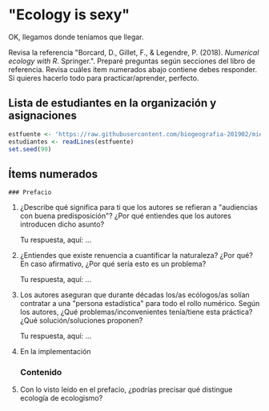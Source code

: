 
<!-- Este .md fue generado a partir del .Rmd homónimo. Edítese el .Rmd -->
"Ecology is sexy"
=================

OK, llegamos donde teníamos que llegar.

Revisa la referencia "Borcard, D., Gillet, F., & Legendre, P. (2018). *Numerical ecology with R*. Springer.". Preparé preguntas según secciones del libro de referencia. Revisa cuáles ítem numerados abajo contiene debes responder. Si quieres hacerlo todo para practicar/aprender, perfecto.

Lista de estudiantes en la organización y asignaciones
------------------------------------------------------

``` r
estfuente <- 'https://raw.githubusercontent.com/biogeografia-201902/miembros-y-colaboradores/master/suscripciones_github.txt'
estudiantes <- readLines(estfuente)
set.seed(99)
```

Ítems numerados
---------------

    ### Prefacio

1.  ¿Describe qué significa para ti que los autores se refieran a "audiencias con buena predisposición"? ¿Por qué entiendes que los autores introducen dicho asunto?

    Tu respuesta, aquí: ...

2.  ¿Entiendes que existe renuencia a cuantificar la naturaleza? ¿Por qué? En caso afirmativo, ¿Por qué sería esto es un problema?

    Tu respuesta, aquí: ...

3.  Los autores aseguran que durante décadas los/as ecólogos/as solían contratar a una "persona estadística" para todo el rollo numérico. Según los autores, ¿Qué problemas/inconvenientes tenía/tiene esta práctica? ¿Qué solución/soluciones proponen?

    Tu respuesta, aquí: ...

4.  En la implementación

    ### Contenido

5.  Con lo visto leído en el prefacio, ¿podrías precisar qué distingue ecología de ecologismo?
